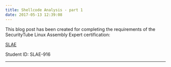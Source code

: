 ```yaml
---
title: Shellcode Analysis - part 1
date: 2017-05-13 12:39:08
---
```

This blog post has been created for completing the requirements of the SecurityTube Linux Assembly Expert certification:

[SLAE](http://securitytube-training.com/online-courses/securitytube-linux-assembly-expert/)

Student ID: SLAE-916
-- -
